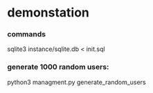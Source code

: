 # demonstation

### commands 
sqlite3 instance/sqlite.db < init.sql

### generate 1000 random users: 
python3 managment.py generate_random_users